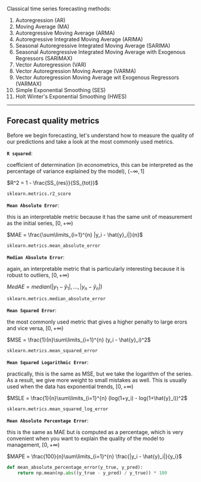 Classical time series forecasting methods:

1. Autoregression (AR)
2. Moving Average (MA)
3. Autoregressive Moving Average (ARMA)
4. Autoregressive Integrated Moving Average (ARIMA)
5. Seasonal Autoregressive Integrated Moving Average (SARIMA)
6. Seasonal Autoregressive Integrated Moving Average with Exogenous Regressors (SARIMAX)
7. Vector Autoregression (VAR)
8. Vector Autoregression Moving Average (VARMA)
9. Vector Autoregression Moving Average wit Exogenous Regressors (VARMAX)
10. Simple Exponential Smoothing (SES)
11. Holt Winter's Exponential Smoothing (HWES)

---

## Forecast quality metrics

Before we begin forecasting, let's understand how to measure the quality of our predictions and take a look at the most commonly used metrics.

**`R squared`**: 

coefficient of determination (in econometrics, this can be interpreted as the percentage of variance explained by the model), $(-\infty, 1]$

$R^2 = 1 - \frac{SS_{res}}{SS_{tot}}$

```python
sklearn.metrics.r2_score
```

**`Mean Absolute Error`**:

this is an interpretable metric because it has the same unit of measurement as the initial series, $[0, +\infty)$

$MAE = \frac{\sum\limits_{i=1}^{n} |y_i - \hat{y}_i|}{n}$

```python
sklearn.metrics.mean_absolute_error
```

**`Median Absolute Error`**:

again, an interpretable metric that is particularly interesting because it is robust to outliers, $[0, +\infty)$

$MedAE = median(|y_1 - \hat{y}_1|, ... , |y_n - \hat{y}_n|)$

```python
sklearn.metrics.median_absolute_error
```

**`Mean Squared Error`**:

the most commonly used metric that gives a higher penalty to large erors and vice versa, $[0, +\infty)$

$MSE = \frac{1}{n}\sum\limits_{i=1}^{n} (y_i - \hat{y}_i)^2$

```python
sklearn.metrics.mean_squared_error
```

**`Mean Squared Logarithmic Error`**:

practically, this is the same as MSE, but we take the logarithm of the series. As a result, we give more weight to small mistakes as well. This is usually used when the data has exponential trends, $[0, +\infty)$

$MSLE = \frac{1}{n}\sum\limits_{i=1}^{n} (log(1+y_i) - log(1+\hat{y}_i))^2$

```python
sklearn.metrics.mean_squared_log_error
```

**`Mean Absolute Percentage Error`**:

this is the same as MAE but is computed as a percentage, which is very convenient when you want to explain the quality of the model to management, $[0, +\infty)$

$MAPE = \frac{100}{n}\sum\limits_{i=1}^{n} \frac{|y_i - \hat{y}_i|}{y_i}$

```python
def mean_absolute_percentage_error(y_true, y_pred): 
    return np.mean(np.abs((y_true - y_pred) / y_true)) * 100
```